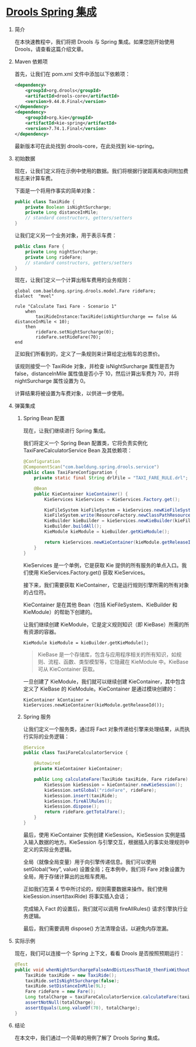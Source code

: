 # [Drools Spring 集成](https://www.baeldung.com/drools-spring-integration)

1. 简介

    在本快速教程中，我们将把 Drools 与 Spring 集成。如果您刚开始使用 Drools，请查看这篇介绍文章。

2. Maven 依赖项

    首先，让我们在 pom.xml 文件中添加以下依赖项：

    ```xml
    <dependency>
        <groupId>org.drools</groupId>
        <artifactId>drools-core</artifactId>
        <version>9.44.0.Final</version>
    </dependency>
    <dependency>
        <groupId>org.kie</groupId>
        <artifactId>kie-spring</artifactId>
        <version>7.74.1.Final</version>
    </dependency>
    ```

    最新版本可在此处找到 drools-core，在此处找到 kie-spring。

3. 初始数据

    现在，让我们定义将在示例中使用的数据。我们将根据行驶距离和夜间附加费标志来计算车费。

    下面是一个将用作事实的简单对象：

    ```java
    public class TaxiRide {
        private Boolean isNightSurcharge;
        private Long distanceInMile;
        // standard constructors, getters/setters
    }
    ```

    让我们定义另一个业务对象，用于表示车费：

    ```java
    public class Fare {
        private Long nightSurcharge;
        private Long rideFare;
        // standard constructors, getters/setters
    }
    ```

    现在，让我们定义一个计算出租车费用的业务规则：

    ```drl
    global com.baeldung.spring.drools.model.Fare rideFare;
    dialect  "mvel"

    rule "Calculate Taxi Fare - Scenario 1"
        when
            taxiRideInstance:TaxiRide(isNightSurcharge == false && distanceInMile < 10);
        then
            rideFare.setNightSurcharge(0);
            rideFare.setRideFare(70);
    end
    ```

    正如我们所看到的，定义了一条规则来计算给定出租车的总票价。

    该规则接受一个 TaxiRide 对象，并检查 isNightSurcharge 属性是否为 false，distanceInMile 属性值是否小于 10，然后计算出车费为 70，并将 nightSurcharge 属性设置为 0。

    计算结果将被设置为车费对象，以供进一步使用。

4. 弹簧集成

    1. Spring Bean 配置

        现在，让我们继续进行 Spring 集成。

        我们将定义一个 Spring Bean 配置类，它将负责实例化 TaxiFareCalculatorService Bean 及其依赖项：

        ```java
        @Configuration
        @ComponentScan("com.baeldung.spring.drools.service")
        public class TaxiFareConfiguration {
            private static final String drlFile = "TAXI_FARE_RULE.drl";

            @Bean
            public KieContainer kieContainer() {
                KieServices kieServices = KieServices.Factory.get();

                KieFileSystem kieFileSystem = kieServices.newKieFileSystem();
                kieFileSystem.write(ResourceFactory.newClassPathResource(drlFile));
                KieBuilder kieBuilder = kieServices.newKieBuilder(kieFileSystem);
                kieBuilder.buildAll();
                KieModule kieModule = kieBuilder.getKieModule();

                return kieServices.newKieContainer(kieModule.getReleaseId());
            }
        }
        ```

        KieServices 是一个单例，它是获取 Kie 提供的所有服务的单点入口。我们使用 KieServices.Factory.get() 获取 KieServices。

        接下来，我们需要获取 KieContainer，它是运行规则引擎所需的所有对象的占位符。

        KieContainer 是在其他 Bean（包括 KieFileSystem、KieBuilder 和 KieModule）的帮助下创建的。

        让我们继续创建 KieModule，它是定义规则知识（即 KieBase）所需的所有资源的容器。

        `KieModule kieModule = kieBuilder.getKieModule();`

        > KieBase 是一个存储库，包含与应用程序相关的所有知识，如规则、流程、函数、类型模型等，它隐藏在 KieModule 中。KieBase 可从 KieContainer 获取。

        一旦创建了 KieModule，我们就可以继续创建 KieContainer，其中包含定义了 KieBase 的 KieModule。KieContainer 是通过模块创建的：

        `KieContainer kContainer = kieServices.newKieContainer(kieModule.getReleaseId());`

    2. Spring 服务

        让我们定义一个服务类，通过将 Fact 对象传递给引擎来处理结果，从而执行实际的业务逻辑：

        ```java
        @Service
        public class TaxiFareCalculatorService {

            @Autowired
            private KieContainer kieContainer;

            public Long calculateFare(TaxiRide taxiRide, Fare rideFare) {
                KieSession kieSession = kieContainer.newKieSession();
                kieSession.setGlobal("rideFare", rideFare);
                kieSession.insert(taxiRide);
                kieSession.fireAllRules();
                kieSession.dispose();
                return rideFare.getTotalFare();
            }
        }
        ```

        最后，使用 KieContainer 实例创建 KieSession。KieSession 实例是插入输入数据的地方。KieSession 与引擎交互，根据插入的事实处理规则中定义的实际业务逻辑。

        全局（就像全局变量）用于向引擎传递信息。我们可以使用 setGlobal(“key”, value) 设置全局；在本例中，我们将 Fare 对象设置为全局，用于存储计算出的出租车费用。

        正如我们在第 4 节中所讨论的，规则需要数据来操作。我们使用 kieSession.insert(taxiRide) 将事实插入会话；

        完成输入 Fact 的设置后，我们就可以调用 fireAllRules() 请求引擎执行业务逻辑。

        最后，我们需要调用 dispose() 方法清理会话，以避免内存泄漏。

5. 实际示例

    现在，我们可以连接一个 Spring 上下文，看看 Drools 是否按照预期运行：

    ```java
    @Test
    public void whenNightSurchargeFalseAndDistLessThan10_thenFixWithoutNightSurcharge() {
        TaxiRide taxiRide = new TaxiRide();
        taxiRide.setIsNightSurcharge(false);
        taxiRide.setDistanceInMile(9L);
        Fare rideFare = new Fare();
        Long totalCharge = taxiFareCalculatorService.calculateFare(taxiRide, rideFare);
        assertNotNull(totalCharge);
        assertEquals(Long.valueOf(70), totalCharge);
    }
    ```

6. 结论

    在本文中，我们通过一个简单的用例了解了 Drools Spring 集成。
